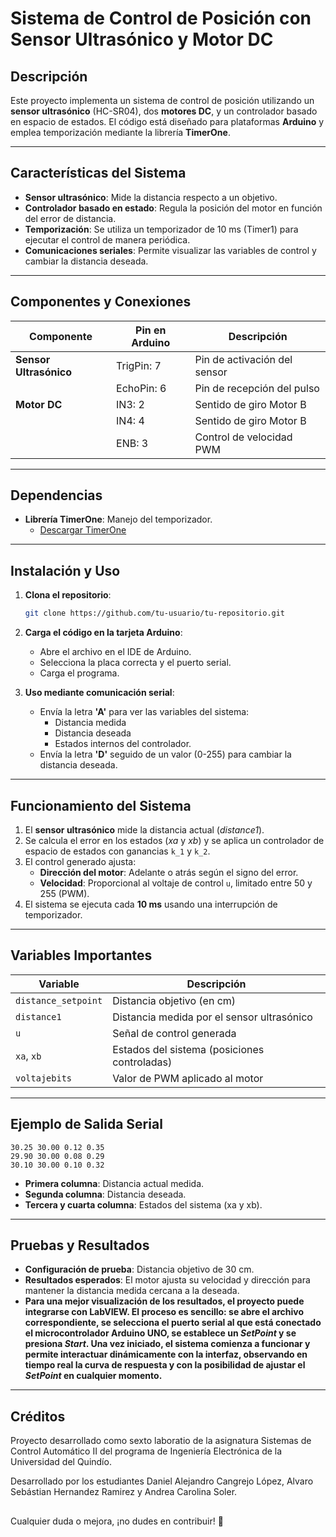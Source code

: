 # Sistema de Control de Posición con Sensor Ultrasónico y Motor DC

## Descripción

Este proyecto implementa un sistema de control de posición utilizando un **sensor ultrasónico** (HC-SR04), dos **motores DC**, y un controlador basado en espacio de estados. El código está diseñado para plataformas **Arduino** y emplea temporización mediante la librería **TimerOne**.

---

## **Características del Sistema**

- **Sensor ultrasónico**: Mide la distancia respecto a un objetivo.
- **Controlador basado en estado**: Regula la posición del motor en función del error de distancia.
- **Temporización**: Se utiliza un temporizador de 10 ms (Timer1) para ejecutar el control de manera periódica.
- **Comunicaciones seriales**: Permite visualizar las variables de control y cambiar la distancia deseada.

---

## **Componentes y Conexiones**

| Componente             | Pin en Arduino | Descripción                  |
| ---------------------- | -------------- | ---------------------------- |
| **Sensor Ultrasónico** | TrigPin: 7     | Pin de activación del sensor |
|                        | EchoPin: 6     | Pin de recepción del pulso   |
| **Motor DC**           | IN3: 2         | Sentido de giro Motor B      |
|                        | IN4: 4         | Sentido de giro Motor B      |
|                        | ENB: 3         | Control de velocidad PWM     |

---

## **Dependencias**

- **Librería TimerOne**: Manejo del temporizador.
  - [Descargar TimerOne](https://github.com/PaulStoffregen/TimerOne)

---

## **Instalación y Uso**

1. **Clona el repositorio**:

   ```bash
   git clone https://github.com/tu-usuario/tu-repositorio.git
   ```

2. **Carga el código en la tarjeta Arduino**:

   - Abre el archivo en el IDE de Arduino.
   - Selecciona la placa correcta y el puerto serial.
   - Carga el programa.

3. **Uso mediante comunicación serial**:
   - Envía la letra **'A'** para ver las variables del sistema:
     - Distancia medida
     - Distancia deseada
     - Estados internos del controlador.
   - Envía la letra **'D'** seguido de un valor (0-255) para cambiar la distancia deseada.

---

## **Funcionamiento del Sistema**

1. El **sensor ultrasónico** mide la distancia actual (_distance1_).
2. Se calcula el error en los estados (_xa_ y _xb_) y se aplica un controlador de espacio de estados con ganancias `k_1` y `k_2`.
3. El control generado ajusta:
   - **Dirección del motor**: Adelante o atrás según el signo del error.
   - **Velocidad**: Proporcional al voltaje de control `u`, limitado entre 50 y 255 (PWM).
4. El sistema se ejecuta cada **10 ms** usando una interrupción de temporizador.

---

## **Variables Importantes**

| Variable            | Descripción                                  |
| ------------------- | -------------------------------------------- |
| `distance_setpoint` | Distancia objetivo (en cm)                   |
| `distance1`         | Distancia medida por el sensor ultrasónico   |
| `u`                 | Señal de control generada                    |
| `xa`, `xb`          | Estados del sistema (posiciones controladas) |
| `voltajebits`       | Valor de PWM aplicado al motor               |

---

## **Ejemplo de Salida Serial**

```plaintext
30.25 30.00 0.12 0.35
29.90 30.00 0.08 0.29
30.10 30.00 0.10 0.32
```

- **Primera columna**: Distancia actual medida.
- **Segunda columna**: Distancia deseada.
- **Tercera y cuarta columna**: Estados del sistema (xa y xb).

---

## **Pruebas y Resultados**

- **Configuración de prueba**: Distancia objetivo de 30 cm.
- **Resultados esperados**: El motor ajusta su velocidad y dirección para mantener la distancia medida cercana a la deseada.
- **Para una mejor visualización de los resultados, el proyecto puede integrarse con LabVIEW. El proceso es sencillo: se abre el archivo correspondiente, se selecciona el puerto serial al que está conectado el microcontrolador Arduino UNO, se establece un _SetPoint_ y se presiona _Start_. Una vez iniciado, el sistema comienza a funcionar y permite interactuar dinámicamente con la interfaz, observando en tiempo real la curva de respuesta y con la posibilidad de ajustar el _SetPoint_ en cualquier momento.**

---

## Créditos

Proyecto desarrollado como sexto laboratio de la asignatura Sistemas de Control Automático II del programa de Ingeniería Electrónica de la Universidad del Quindío.

Desarrollado por los estudiantes Daniel Alejandro Cangrejo López, Alvaro Sebástian Hernandez Ramirez y Andrea Carolina Soler.

##

Cualquier duda o mejora, ¡no dudes en contribuir! 🚀
